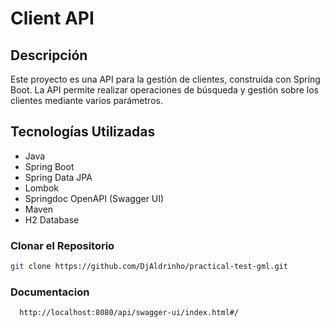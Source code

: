 # Client API

## Descripción

Este proyecto es una API para la gestión de clientes, construida con Spring Boot. La API permite realizar operaciones de
búsqueda y gestión sobre los clientes mediante varios parámetros.

## Tecnologías Utilizadas

- Java
- Spring Boot
- Spring Data JPA
- Lombok
- Springdoc OpenAPI (Swagger UI)
- Maven
- H2 Database

### Clonar el Repositorio

```bash
git clone https://github.com/DjAldrinho/practical-test-gml.git
```

### Documentacion

```
  http://localhost:8080/api/swagger-ui/index.html#/
```


